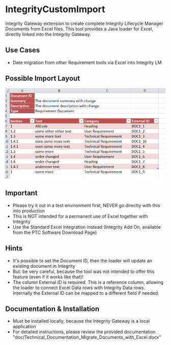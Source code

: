 # IntegrityCustomImport
Integrity Gateway extension to create complete Integrity Lifecycle Manager Documents from Excel files. This tool provides a Java loader for Excel, directly linked into the Integrity Gateway. 

## Use Cases
- Date migration from other Requirement tools via Excel into Integrity LM

## Possible Import Layout
![CustomImport](doc/ExcelImport.PNG)

## Important
- Please try it out in a test environment first, NEVER go directly with this into production 
- This is NOT intended for a permanent use of Excel together with Integrity
- Use the Standard Excel Integration instead (Integrity Add On, available from the PTC Software Download Page) 

## Hints
- It's possible to set the Document ID, then the loader will update an existing document in Integrity
- But: be very careful, because the tool was not intended to offer this feature (even if it works like that)!
- The column External ID is required. This is a reference column, allowing the loader to connect Excel Data rows with Integrity Data rows. Internally the External ID can be mapped to a different field if needed.

## Documentation & Installation
- Must be installed locally, because the Integrity Gateway is a local application
- For detailed instructions, please review the provided documentation "doc/Technical_Documentation_Migrate_Documents_with_Excel.docx"
